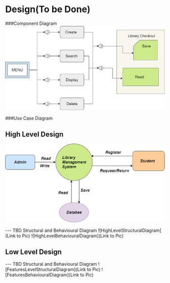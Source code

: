 # Design(To be Done)

###Component Diagram
![Component diagram](https://github.com/DhyeyaPatel/Mini_Project/blob/master/5_Images/Component%20Diagram.png)

###Use Case Diagram


## High Level Design 
![high level](https://github.com/DhyeyaPatel/Mini_Project/blob/master/5_Images/high%20level.png)


--- TBD Structural and Behavioural Diagram
![HighLevelStructuralDiagram](Link to Pic)
![HighLevelBehaviouralDiagram](Link to Pic)

## Low Level Design 

--- TBD Structural and Behavioural Diagram
![FeaturesLevelStructuralDiagram](Link to Pic)
![FeaturesBehaviouralDiagram](Link to Pic)

